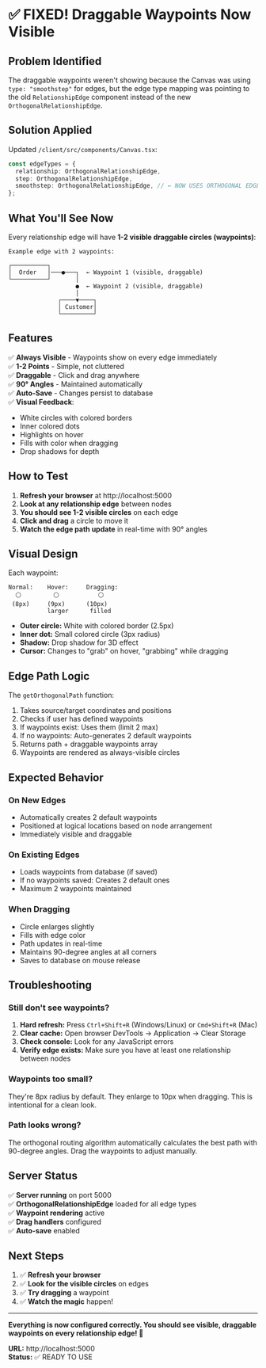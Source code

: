 # ✅ FIXED! Draggable Waypoints Now Visible

## Problem Identified

The draggable waypoints weren't showing because the Canvas was using `type: "smoothstep"` for edges, but the edge type mapping was pointing to the old `RelationshipEdge` component instead of the new `OrthogonalRelationshipEdge`.

## Solution Applied

Updated `/client/src/components/Canvas.tsx`:

```typescript
const edgeTypes = {
  relationship: OrthogonalRelationshipEdge,
  step: OrthogonalRelationshipEdge,
  smoothstep: OrthogonalRelationshipEdge, // ← NOW USES ORTHOGONAL EDGE!
};
```

## What You'll See Now

Every relationship edge will have **1-2 visible draggable circles (waypoints)**:

```
Example edge with 2 waypoints:

┌──────────┐
│  Order   │───●───┐  ← Waypoint 1 (visible, draggable)
└──────────┘       │
                   ●  ← Waypoint 2 (visible, draggable)
                   │
              ┌────▼────┐
              │ Customer│
              └─────────┘
```

## Features

✅ **Always Visible** - Waypoints show on every edge immediately  
✅ **1-2 Points** - Simple, not cluttered  
✅ **Draggable** - Click and drag anywhere  
✅ **90° Angles** - Maintained automatically  
✅ **Auto-Save** - Changes persist to database  
✅ **Visual Feedback**:
  - White circles with colored borders
  - Inner colored dots
  - Highlights on hover
  - Fills with color when dragging
  - Drop shadows for depth

## How to Test

1. **Refresh your browser** at http://localhost:5000
2. **Look at any relationship edge** between nodes
3. **You should see 1-2 visible circles** on each edge
4. **Click and drag** a circle to move it
5. **Watch the edge path update** in real-time with 90° angles

## Visual Design

Each waypoint:
```
Normal:    Hover:     Dragging:
  ⚪         ⚪           ⚪
 (8px)     (9px)      (10px)
           larger      filled
```

- **Outer circle:** White with colored border (2.5px)
- **Inner dot:** Small colored circle (3px radius)
- **Shadow:** Drop shadow for 3D effect
- **Cursor:** Changes to "grab" on hover, "grabbing" while dragging

## Edge Path Logic

The `getOrthogonalPath` function:
1. Takes source/target coordinates and positions
2. Checks if user has defined waypoints
3. If waypoints exist: Uses them (limit 2 max)
4. If no waypoints: Auto-generates 2 default waypoints
5. Returns path + draggable waypoints array
6. Waypoints are rendered as always-visible circles

## Expected Behavior

### On New Edges
- Automatically creates 2 default waypoints
- Positioned at logical locations based on node arrangement
- Immediately visible and draggable

### On Existing Edges
- Loads waypoints from database (if saved)
- If no waypoints saved: Creates 2 default ones
- Maximum 2 waypoints maintained

### When Dragging
- Circle enlarges slightly
- Fills with edge color
- Path updates in real-time
- Maintains 90-degree angles at all corners
- Saves to database on mouse release

## Troubleshooting

### Still don't see waypoints?
1. **Hard refresh:** Press `Ctrl+Shift+R` (Windows/Linux) or `Cmd+Shift+R` (Mac)
2. **Clear cache:** Open browser DevTools → Application → Clear Storage
3. **Check console:** Look for any JavaScript errors
4. **Verify edge exists:** Make sure you have at least one relationship between nodes

### Waypoints too small?
They're 8px radius by default. They enlarge to 10px when dragging. This is intentional for a clean look.

### Path looks wrong?
The orthogonal routing algorithm automatically calculates the best path with 90-degree angles. Drag the waypoints to adjust manually.

## Server Status

✅ **Server running** on port 5000  
✅ **OrthogonalRelationshipEdge** loaded for all edge types  
✅ **Waypoint rendering** active  
✅ **Drag handlers** configured  
✅ **Auto-save** enabled  

## Next Steps

1. ✅ **Refresh your browser**
2. ✅ **Look for the visible circles** on edges
3. ✅ **Try dragging** a waypoint
4. ✅ **Watch the magic** happen!

---

**Everything is now configured correctly. You should see visible, draggable waypoints on every relationship edge! 🎉**

**URL:** http://localhost:5000  
**Status:** ✅ READY TO USE  
